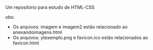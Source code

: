 Um repositório para estudo de HTML-CSS

obs:
- Os arquivos: imagem e imagem2 estão relacionado ao anexandoimagens.html
- Os arquivos: ytexemplo.png e favicon.ico estão relacionados ao favicon.html
